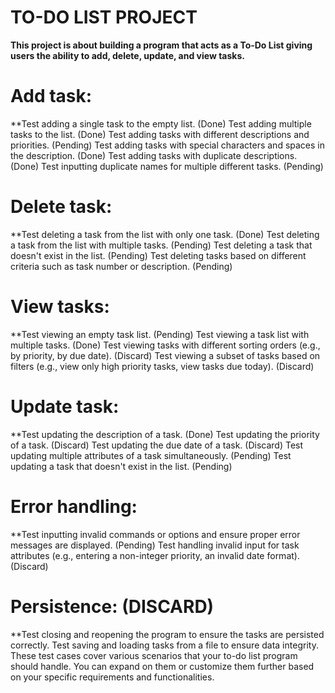 # TO-DO LIST PROJECT
**This project is about building a program that acts as a To-Do List giving users the ability to add, delete, update, and view tasks.**

# Add task:
**Test adding a single task to the empty list. (Done)
Test adding multiple tasks to the list. (Done)
Test adding tasks with different descriptions and priorities. (Pending)
Test adding tasks with special characters and spaces in the description. (Done)
Test adding tasks with duplicate descriptions. (Done)
Test inputting duplicate names for multiple different tasks. (Pending)

# Delete task:
**Test deleting a task from the list with only one task. (Done)
Test deleting a task from the list with multiple tasks. (Pending)
Test deleting a task that doesn't exist in the list. (Pending)
Test deleting tasks based on different criteria such as task number or description. (Pending)

# View tasks:
**Test viewing an empty task list. (Pending)
Test viewing a task list with multiple tasks. (Done)
Test viewing tasks with different sorting orders (e.g., by priority, by due date). (Discard)
Test viewing a subset of tasks based on filters (e.g., view only high priority tasks, view tasks due today). (Discard)

# Update task:
**Test updating the description of a task. (Done)
Test updating the priority of a task. (Discard)
Test updating the due date of a task. (Discard)
Test updating multiple attributes of a task simultaneously. (Pending)
Test updating a task that doesn't exist in the list. (Pending)

# Error handling:
**Test inputting invalid commands or options and ensure proper error messages are displayed. (Pending)
Test handling invalid input for task attributes (e.g., entering a non-integer priority, an invalid date format). (Discard)

# Persistence: (DISCARD)
**Test closing and reopening the program to ensure the tasks are persisted correctly.
Test saving and loading tasks from a file to ensure data integrity.
These test cases cover various scenarios that your to-do list program should handle. You can expand on them or customize them further based on your specific requirements and functionalities.
